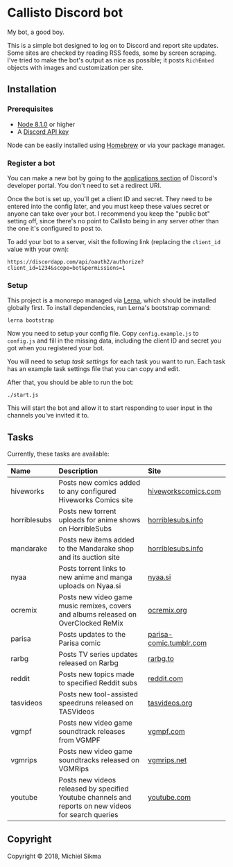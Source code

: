 Callisto Discord bot
====================

My bot, a good boy.

This is a simple bot designed to log on to Discord and report site updates. Some sites are checked by reading RSS feeds, some by screen scraping. I've tried to make the bot's output as nice as possible; it posts `RichEmbed` objects with images and customization per site.

## Installation

### Prerequisites

* [Node 8.1.0](https://nodejs.org/en/) or higher
* A [Discord API key](https://discordapp.com/developers/applications/me)

Node can be easily installed using [Homebrew](https://brew.sh/) or via your package manager.

### Register a bot

You can make a new bot by going to the [applications section](https://discordapp.com/developers/applications/me) of Discord's developer portal. You don't need to set a redirect URI.

Once the bot is set up, you'll get a client ID and secret. They need to be entered into the config later, and you must keep these values secret or anyone can take over your bot. I recommend you keep the "public bot" setting off, since there's no point to Callisto being in any server other than the one it's configured to post to.

To add your bot to a server, visit the following link (replacing the `client_id` value with your own):

```
https://discordapp.com/api/oauth2/authorize?client_id=1234&scope=bot&permissions=1
```

### Setup

This project is a monorepo managed via [Lerna](https://lernajs.io/), which should be installed globally first. To install dependencies, run Lerna's bootstrap command:

    lerna bootstrap

Now you need to setup your config file. Copy `config.example.js` to `config.js` and fill in the missing data, including the client ID and secret you got when you registered your bot.

You will need to setup *task settings* for each task you want to run. Each task has an example task settings file that you can copy and edit.

After that, you should be able to run the bot:

    ./start.js

This will start the bot and allow it to start responding to user input in the channels you've invited it to.

## Tasks

Currently, these tasks are available:

| Name | Description | Site |
|:-----|:------------|:-----|
| hiveworks | Posts new comics added to any configured Hiveworks Comics site | [hiveworkscomics.com](https://hiveworkscomics.com/) |
| horriblesubs | Posts new torrent uploads for anime shows on HorribleSubs | [horriblesubs.info](http://horriblesubs.info/) |
| mandarake | Posts new items added to the Mandarake shop and its auction site | [horriblesubs.info](http://horriblesubs.info/) |
| nyaa | Posts torrent links to new anime and manga uploads on Nyaa.si | [nyaa.si](http://nyaa.si/) |
| ocremix | Posts new video game music remixes, covers and albums released on OverClocked ReMix | [ocremix.org](https://ocremix.org/) |
| parisa | Posts updates to the Parisa comic | [parisa-comic.tumblr.com](http://parisa-comic.tumblr.com/) |
| rarbg | Posts TV series updates released on Rarbg | [rarbg.to](https://rarbg.to/) |
| reddit | Posts new topics made to specified Reddit subs | [reddit.com](http://reddit.com/) |
| tasvideos | Posts new tool-assisted speedruns released on TASVideos | [tasvideos.org](http://tasvideos.org/) |
| vgmpf | Posts new video game soundtrack releases from VGMPF | [vgmpf.com](http://www.vgmpf.com/) |
| vgmrips | Posts new video game soundtracks released on VGMRips | [vgmrips.net](http://vgmrips.net/) |
| youtube | Posts new videos released by specified Youtube channels and reports on new videos for search queries | [youtube.com](https://youtube.com/) |

## Copyright

Copyright © 2018, Michiel Sikma
